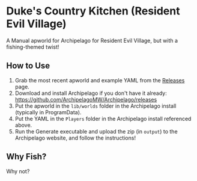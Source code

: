 # Duke's Country Kitchen (Resident Evil Village)
A Manual apworld for Archipelago for Resident Evil Village, but with a fishing-themed twist!

## How to Use
1. Grab the most recent apworld and example YAML from the [Releases](https://github.com/FuzzyGamesOn/DukesCountryKitchen/releases) page.
2. Download and install Archipelago if you don't have it already: https://github.com/ArchipelagoMW/Archipelago/releases
3. Put the apworld in the `lib/worlds` folder in the Archipelago install (typically in ProgramData).
4. Put the YAML in the `Players` folder in the Archipelago install referenced above.
5. Run the Generate executable and upload the zip (in `output`) to the Archipelago website, and follow the instructions!

## Why Fish?
Why not?
